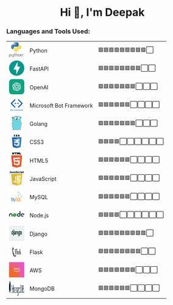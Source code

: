 <html>
  <body>
    <h1 align="center">Hi 👋, I'm Deepak</h1>
    <h3 align="left">Languages and Tools Used:</h3>
    <table>
      <tr>
        <td><a href="https://www.python.org" target="_blank"> <img src="python.jfif" alt="python" width="40" height="40"/> </a></td>
        <td>Python</td>
        <td>🟩🟩🟩🟩🟩🟩🟩🟩🟩⬜</td>
      </tr>
      <tr>
        <td><a href="https://www.fastapi.tiangolo.com/" target="_blank"> <img src="FastAPI.png" alt="fastapi" width="40" height="40"/> </a></td>
        <td>FastAPI</td>
        <td>🟩🟩🟩🟩🟩🟩🟩🟩⬜⬜</td>
      </tr>
      <tr>
        <td><a href="https://openai.com/" target="_blank"> <img src="chatgpt-icon.png" alt="openai" width="40" height="40"/> </a></td>
        <td>OpenAI</td>
        <td>🟩🟩🟩🟩🟩🟩🟩⬜⬜⬜</td>
      </tr>
      <tr>
        <td><a href="https://learn.microsoft.com/en-us/azure/bot-service/" target="_blank"> <img src="botFramework.png" alt="botframework" width="40" height="40"/> </a></td>
        <td>Microsoft Bot Framework</td>
        <td>🟩🟩🟩🟩🟩🟩⬜⬜⬜⬜</td>
      </tr>
      <tr>
        <td><a href="https://golang.org/" target="_blank"> <img src="Go.png" alt="golang" width="40" height="40"/> </a></td>
        <td>Golang</td>
        <td>🟩🟩🟩🟩🟩🟩🟩⬜⬜⬜</td>
      </tr>
      <tr>
        <td><a href="https://www.w3schools.com/css/" target="_blank"> <img src="css3.png" alt="css3" width="40" height="40"/> </a></td>
        <td>CSS3</td>
        <td>🟩🟩🟩🟩⬜⬜⬜⬜⬜⬜</td>
      </tr>
      <tr>
        <td><a href="https://www.w3.org/html/" target="_blank"> <img src="html.png" alt="html5" width="40" height="40"/> </a></td>
        <td>HTML5</td>
        <td>🟩🟩🟩🟩🟩🟩⬜⬜⬜⬜</td>
      </tr>
      <tr>
        <td><a href="https://developer.mozilla.org/en-US/docs/Web/JavaScript" target="_blank"> <img src="javascript.png" alt="javascript" width="40" height="40"/> </a></td>
        <td>JavaScript</td>
        <td>🟩🟩🟩🟩🟩🟩⬜⬜⬜⬜</td>
      </tr>
      <tr>
        <td><a href="https://www.mysql.com/" target="_blank"> <img src="mysql.png" alt="mysql" width="40" height="40"/> </a></td>
        <td>MySQL</td>
        <td>🟩🟩🟩🟩🟩🟩⬜⬜⬜⬜</td>
      </tr>
      <tr>
        <td><a href="https://nodejs.org" target="_blank"> <img src="nodejs.png" alt="nodejs" width="40" height="40"/> </a></td>
        <td>Node.js</td>
        <td>🟩🟩🟩🟩⬜⬜⬜⬜⬜⬜</td>
      </tr>
      <tr>
        <td><a href="https://www.djangoproject.com/" target="_blank"> <img src="django.png" alt="django" width="40" height="40"/> </a></td>
        <td>Django</td>
        <td>🟩🟩🟩🟩🟩🟩🟩🟩🟩⬜</td>
      </tr>
      <tr>
        <td><a href="https://flask.palletsprojects.com" target="_blank"> <img src="flask.png" alt="flask" width="40" height="40"/> </a></td>
        <td>Flask</td>
        <td>🟩🟩🟩🟩🟩🟩🟩🟩⬜⬜</td>
      </tr>
      <tr>
        <td><a href="https://aws.amazon.com/" target="_blank"> <img src="aws.jpeg" alt="aws" width="40" height="40"/> </a></td>
        <td>AWS</td>
        <td>🟩🟩🟩🟩🟩🟩🟩⬜⬜⬜</td>
      </tr>
      <tr>
        <td><a href="https://www.mongodb.com/" target="_blank"> <img src="mongo.svg" alt="mongodb" width="40" height="40"/> </a></td>
        <td>MongoDB</td>
        <td>🟩🟩🟩🟩🟩🟩⬜⬜⬜⬜</td>
      </tr>
    </table>
  </body>
</html>
